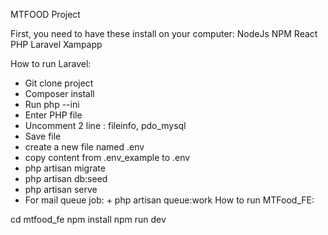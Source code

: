MTFOOD Project

First, you need to have these install on your computer:
NodeJs
NPM
React
PHP
Laravel
Xampapp

How to run Laravel:

-   Git clone project
-   Composer install
-   Run php --ini
-   Enter PHP file
-   Uncomment 2 line : fileinfo, pdo_mysql
-   Save file
-   create a new file named .env
-   copy content from .env_example to .env
-   php artisan migrate
-   php artisan db:seed
-   php artisan serve
-   For mail queue job: + php artisan queue:work
    How to run MTFood_FE:

cd mtfood_fe
npm install
npm run dev
